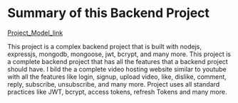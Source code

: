 # Summary of this Backend Project

<a href="https://app.eraser.io/workspace/UDrcIgQUwW27azD1lPFm">Project_Model_link</a>


This project is a complex backend project that is built with nodejs, expressjs, mongodb, mongoose, jwt, bcrypt, and many more. This project is a complete backend project that has all the features that a backend project should have. I bild the a complete video hosting website similar to youtube with all the features like login, signup, upload video, like, dislike, comment, reply, subscribe, unsubscribe, and many more. Project uses all standard practices like JWT, bcrypt, access tokens, refresh Tokens and many more.